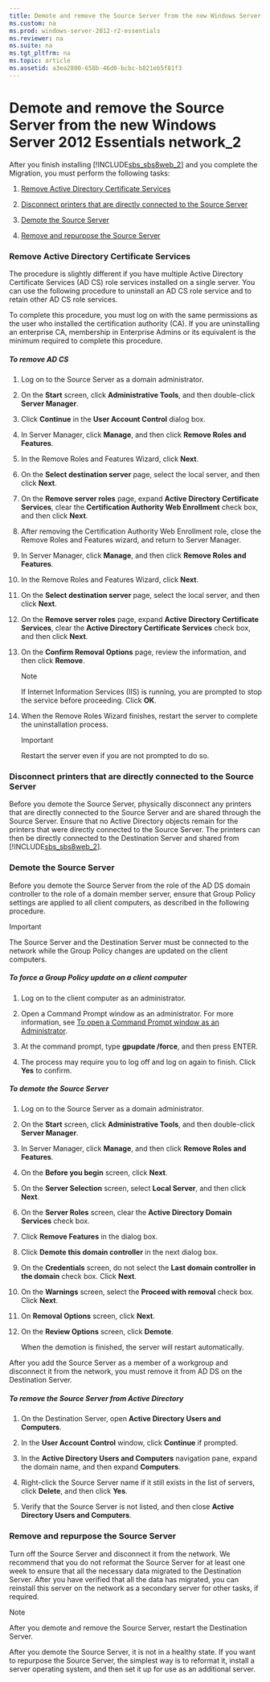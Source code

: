 ```yaml
---
title: Demote and remove the Source Server from the new Windows Server 2012 Essentials network_2
ms.custom: na
ms.prod: windows-server-2012-r2-essentials
ms.reviewer: na
ms.suite: na
ms.tgt_pltfrm: na
ms.topic: article
ms.assetid: a3ea2800-658b-46d0-bcbc-b821eb5f81f3
---
```

# Demote and remove the Source Server from the new Windows Server 2012 Essentials network_2
After you finish installing [!INCLUDE[sbs_sbs8web_2](../Token/sbs_sbs8web_2_md.md)] and you complete the Migration, you must perform the following tasks:  
  
1.  [Remove Active Directory Certificate Services](../Topic/Demote-and-remove-the-Source-Server-from-the-new-Windows-Server-2012-Essentials-network_4.md#BKMK_ADCS)  
  
2.  [Disconnect printers that are directly connected to the Source Server](../Topic/Demote-and-remove-the-Source-Server-from-the-new-Windows-Server-2012-Essentials-network_4.md#BKMK_PhysicallyDisconnect)  
  
3.  [Demote the Source Server](../Topic/Demote-and-remove-the-Source-Server-from-the-new-Windows-Server-2012-Essentials-network_4.md#BKMK_DemoteTheSourceServer)  
  
4.  [Remove and repurpose the Source Server](../Topic/Demote-and-remove-the-Source-Server-from-the-new-Windows-Server-2012-Essentials-network_4.md#BKMK_RemoveTheSourceServer)  
  
### <a name="BKMK_ADCS"></a>Remove Active Directory Certificate Services  
The procedure is slightly different if you have multiple Active Directory Certificate Services \(AD CS\) role services installed on a single server. You can use the following procedure to uninstall an AD CS role service and to retain other AD CS role services.  
  
To complete this procedure, you must log on with the same permissions as the user who installed the certification authority \(CA\). If you are uninstalling an enterprise CA, membership in Enterprise Admins or its equivalent is the minimum required to complete this procedure.  
  
##### To remove AD CS  
  
1.  Log on to the Source Server as a domain administrator.  
  
2.  On the **Start** screen, click **Administrative Tools**, and then double\-click **Server Manager**.  
  
3.  Click **Continue** in the **User Account Control** dialog box.  
  
4.  In Server Manager, click **Manage**, and then click **Remove Roles and Features**.  
  
5.  In the Remove Roles and Features Wizard, click **Next**.  
  
6.  On the **Select destination server** page, select the local server, and then click **Next**.  
  
7.  On the **Remove server roles** page, expand **Active Directory Certificate Services**, clear the **Certification Authority Web Enrollment** check box, and then click **Next**.  
  
8.  After removing the Certification Authority Web Enrollment role, close the Remove Roles and Features wizard, and return to Server Manager.  
  
9. In Server Manager, click **Manage**, and then click **Remove Roles and Features**.  
  
10. In the Remove Roles and Features Wizard, click **Next**.  
  
11. On the **Select destination server** page, select the local server, and then click **Next**.  
  
12. On the **Remove server roles** page, expand **Active Directory Certificate Services**, clear the **Active Directory Certificate Services** check box, and then click **Next**.  
  
13. On the **Confirm Removal Options** page, review the information, and then click **Remove**.  
  
    > [!NOTE]  
    > If Internet Information Services \(IIS\) is running, you are prompted to stop the service before proceeding. Click **OK**.  
  
14. When the Remove Roles Wizard finishes, restart the server to complete the uninstallation process.  
  
    > [!IMPORTANT]  
    > Restart the server even if you are not prompted to do so.  
  
### <a name="BKMK_PhysicallyDisconnect"></a>Disconnect printers that are directly connected to the Source Server  
Before you demote the Source Server, physically disconnect any printers that are directly connected to the Source Server and are shared through the Source Server. Ensure that no Active Directory objects remain for the printers that were directly connected to the Source Server. The printers can then be directly connected to the Destination Server and shared from [!INCLUDE[sbs_sbs8web_2](../Token/sbs_sbs8web_2_md.md)].  
  
### <a name="BKMK_DemoteTheSourceServer"></a>Demote the Source Server  
Before you demote the Source Server from the role of the AD DS domain controller to the role of a domain member server, ensure that Group Policy settings are applied to all client computers, as described in the following procedure.  
  
> [!IMPORTANT]  
> The Source Server and the Destination Server must be connected to the network while the Group Policy changes are updated on the client computers.  
  
##### To force a Group Policy update on a client computer  
  
1.  Log on to the client computer as an administrator.  
  
2.  Open a Command Prompt window as an administrator. For more information, see [To open a Command Prompt window as an Administrator](../Topic/Migrate-Windows-Server-2012-Essentials-to-New-Hardware.md#BKMK_OpenACommandPromptAsAdmin).  
  
3.  At the command prompt, type **gpupdate \/force**, and then press ENTER.  
  
4.  The process may require you to log off and log on again to finish. Click **Yes** to confirm.  
  
##### To demote the Source Server  
  
1.  Log on to the Source Server as a domain administrator.  
  
2.  On the **Start** screen, click **Administrative Tools**, and then double\-click **Server Manager**.  
  
3.  In Server Manager, click **Manage**, and then click **Remove Roles and Features**.  
  
4.  On the **Before you begin** screen, click **Next**.  
  
5.  On the **Server Selection** screen, select **Local Server**, and then click **Next**.  
  
6.  On the **Server Roles** screen, clear the **Active Directory Domain Services** check box.  
  
7.  Click **Remove Features** in the dialog box.  
  
8.  Click **Demote this domain controller** in the next dialog box.  
  
9. On the **Credentials** screen, do not select the **Last domain controller in the domain** check box. Click **Next**.  
  
10. On the **Warnings** screen, select the **Proceed with removal** check box. Click **Next**.  
  
11. On **Removal Options** screen, click **Next**.  
  
12. On the **Review Options** screen, click **Demote**.  
  
    When the demotion is finished, the server will restart automatically.  
  
After you add the Source Server as a member of a workgroup and disconnect it from the network, you must remove it from AD DS on the Destination Server.  
  
##### To remove the Source Server from Active Directory  
  
1.  On the Destination Server, open **Active Directory Users and Computers**.  
  
2.  In the **User Account Control** window, click **Continue** if prompted.  
  
3.  In the **Active Directory Users and Computers** navigation pane, expand the domain name, and then expand **Computers**.  
  
4.  Right\-click the Source Server name if it still exists in the list of servers, click **Delete**, and then click **Yes**.  
  
5.  Verify that the Source Server is not listed, and then close **Active Directory Users and Computers**.  
  
### <a name="BKMK_RemoveTheSourceServer"></a>Remove and repurpose the Source Server  
Turn off the Source Server and disconnect it from the network. We recommend that you do not reformat the Source Server for at least one week to ensure that all the necessary data migrated to the Destination Server. After you have verified that all the data has migrated, you can reinstall this server on the network as a secondary server for other tasks, if required.  
  
> [!NOTE]  
> After you demote and remove the Source Server, restart the Destination Server.  
  
After you demote the Source Server, it is not in a healthy state. If you want to repurpose the Source Server, the simplest way is to reformat it, install a server operating system, and then set it up for use as an additional server.  
  
